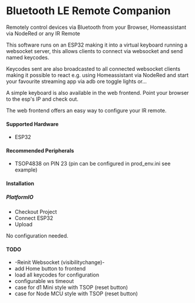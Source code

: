# Bluetooth LE Remote Companion

Remotely control devices via Bluetooth from your Browser, Homeassistant via NodeRed or any IR Remote 

This software runs on an ESP32 making it into a virtual keyboard running a websocket server, this allows clients to connect via websocket and send named keycodes.

Keycodes sent are also broadcasted to all connected websocket clients making it possible to react 
e.g. using Homeassistant via NodeRed and start your favourite streaming app via adb ore toggle lights or...

A simple keyboard is also available in the web frontend. Point your browser to the esp's IP and check out.

The web frontend offers an easy way to configure your IR remote.

#### Supported Hardware
* ESP32

#### Recommended Peripherals
* TSOP4838 on PIN 23 (pin can be configured in prod_env.ini see example)

#### Installation
##### PlatformIO
* Checkout Project
* Connect ESP32
* Upload

No configuration needed.


#### TODO
* -Reinit Websocket (visibilitychange)-
* add Home button to frontend
* load all keycodes for configuration
* configurable ws timeout
* case for d1 Mini style with TSOP (reset button)
* case for Node MCU style with TSOP (reset button)
